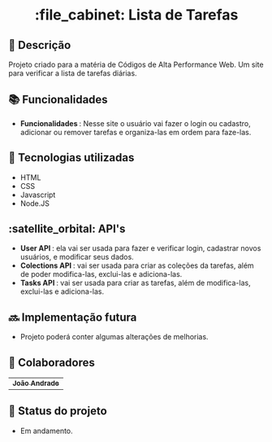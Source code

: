 <h1 align="center">:file_cabinet: Lista de Tarefas</h1>

## :memo: Descrição
Projeto criado para a matéria de Códigos de Alta Performance Web. Um site para verificar a lista de tarefas diárias.

## :books: Funcionalidades
* <b>Funcionalidades </b>: Nesse site o usuário vai fazer o login ou cadastro, adicionar ou remover tarefas e organiza-las em ordem para faze-las. 

## :wrench: Tecnologias utilizadas
* HTML
* CSS
* Javascript
* Node.JS

## :satellite_orbital: API's
* <b>User API </b>: ela vai ser usada para fazer e verificar login, cadastrar novos usuários, e modificar seus dados.
* <b>Colections API </b>: vai ser usada para criar as coleções da tarefas, além de poder modifica-las, exclui-las e adiciona-las.
* <b>Tasks API </b>: vai ser usada para criar as tarefas, além de modifica-las, exclui-las e adiciona-las.

## :soon: Implementação futura
* Projeto poderá conter algumas alterações de melhorias.

## :handshake: Colaboradores
<table>
  <tr>
    <td align="center">
      <a href="https://github.com/joaoandrade07">
        <sub>
          <b>João Andrade</b>
        </sub>
      </a>
    </td>
  </tr>
</table>

## :dart: Status do projeto
* Em andamento.
